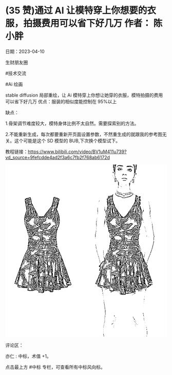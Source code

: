 
# (35 赞)通过 AI 让模特穿上你想要的⾐服，拍摄费⽤可以省下好⼏万 作者： 陈⼩胖 

⽇期：2023-04-10 

⽣财朋友圈

#技术交流 

#Ai 绘画 

stable diffusion 局部重绘，让 Ai 模特穿上你想让她穿的⾐服，模特拍摄的费⽤可以省下好⼏万 优点：服装的相似度能控制在 95%以上 

缺点：

1.⻣架调节难度较⼤，模特⾝体⽐例不太⾃然。需要探索别的⽅法。 

2.不能重新⽣成，每次都要重新开⻚⾯设置参数，不然重⽣成的就跟我的参考图⽆关。这个可能是这个 SD 模型的 BUB,下次换个模型试下。 

教程链接：https://www.bilibili.com/video/BV1uM411u739?vd_source=9fefcdde4ad2f3a6c7fb2f768ab6172d 

![](img/ai-huihua2_158.png)

评论区：

亦仁 : 中标，术值 +1。 

点击最上⽅ #中标 专栏，可查看所有中标⻛向标。 
